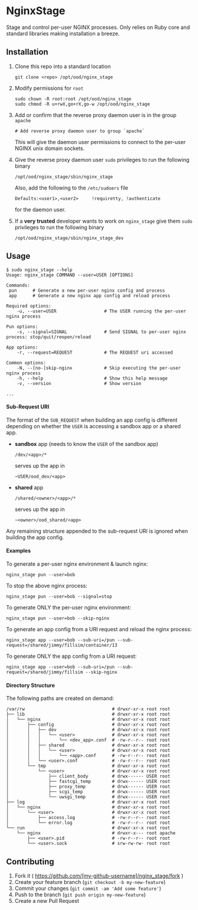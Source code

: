 # NginxStage

Stage and control per-user NGINX processes. Only relies on Ruby core and
standard libraries making installation a breeze.

## Installation

1. Clone this repo into a standard location

    ```
    git clone <repo> /opt/ood/nginx_stage
    ```

2. Modify permissions for `root`

    ```
    sudo chown -R root:root /opt/ood/nginx_stage
    sudo chmod -R u+rwX,go+rX,go-w /opt/ood/nginx_stage
    ```

3. Add or confirm that the reverse proxy daemon user is in the group `apache`

    ```
    # Add reverse proxy daemon user to group `apache`
    ```

    This will give the daemon user permissions to connect to the per-user NGINX
    unix domain sockets.

4. Give the reverse proxy daemon user `sudo` privileges to run the following
   binary

    ```
    /opt/ood/nginx_stage/sbin/nginx_stage
    ```

    Also, add the following to the `/etc/sudoers` file

    ```
    Defaults:<user1>,<user2>     !requiretty, !authenticate
    ```

    for the daemon user.

5. If a **very trusted** developer wants to work on `nginx_stage` give them
   `sudo` privileges to run the following binary

    ```
    /opt/ood/nginx_stage/sbin/nginx_stage_dev
    ```

## Usage

```shell
$ sudo nginx_stage --help
Usage: nginx_stage COMMAND --user=USER [OPTIONS]

Commands:
 pun      # Generate a new per-user nginx config and process
 app      # Generate a new nginx app config and reload process

Required options:
    -u, --user=USER                  # The USER running the per-user nginx process

Pun options:
    -s, --signal=SIGNAL              # Send SIGNAL to per-user nginx process: stop/quit/reopen/reload

App options:
    -r, --request=REQUEST            # The REQUEST uri accessed

Common options:
    -N, --[no-]skip-nginx            # Skip executing the per-user nginx process
    -h, --help                       # Show this help message
    -v, --version                    # Show version

...
```

#### Sub-Request URI

The format of the `SUB_REQUEST` when building an app config is different
depending on whether the `USER` is accessing a sandbox app or a shared app.

* **sandbox** app (needs to know the `USER` of the sandbox app)

    ```
    /dev/<app>/*
    ```

    serves up the app in

    ```
    ~USER/ood_dev/<app>
    ```

* **shared** app

    ```
    /shared/<owner>/<app>/*
    ```

    serves up the app in

    ```
    ~<owner>/ood_shared/<app>
    ```

Any remaining structure appended to the sub-request URI is ignored when
building the app config.

#### Examples

To generate a per-user nginx environment & launch nginx:

    nginx_stage pun --user=bob

To stop the above nginx process:

    nginx_stage pun --user=bob --signal=stop

To generate ONLY the per-user nginx environment:

    nginx_stage pun --user=bob --skip-nginx

To generate an app config from a URI request and reload the nginx process:

    nginx_stage app --user=bob --sub-uri=/pun --sub-request=/shared/jimmy/fillsim/container/13

To generate ONLY the app config from a URI request:

    nginx_stage app --user=bob --sub-uri=/pun --sub-request=/shared/jimmy/fillsim --skip-nginx

#### Directory Structure

The following paths are created on demand:

```
/var/rw                                 # drwxr-xr-x root root
├── lib                                 # drwxr-xr-x root root
│   └── nginx                           # drwxr-xr-x root root
│       ├── config                      # drwxr-xr-x root root
│       │   ├── dev                     # drwxr-xr-x root root
│       │   │   └── <user>              # drwxr-xr-x root root
│       │   │       └── <dev_app>.conf  # -rw-r--r-- root root
│       │   ├── shared                  # drwxr-xr-x root root
│       │   │   └── <user>              # drwxr-xr-x root root
│       │   │       └── <app>.conf      # -rw-r--r-- root root
│       │   └── <user>.conf             # -rw-r--r-- root root
│       └── tmp                         # drwxr-xr-x root root
│           └── <user>                  # drwxr-xr-x root root
│               ├── client_body         # drwx------ USER root
│               ├── fastcgi_temp        # drwx------ USER root
│               ├── proxy_temp          # drwx------ USER root
│               ├── scgi_temp           # drwx------ USER root
│               └── uwsgi_temp          # drwx------ USER root
├── log                                 # drwxr-xr-x root root
│   └── nginx                           # drwxr-xr-x root root
│       └── <user>                      # drwxr-xr-x root root
│           ├── access.log              # -rw-r--r-- root root
│           └── error.log               # -rw-r--r-- root root
└── run                                 # drwxr-xr-x root root
    └── nginx                           # drwxr-x--- root apache
        ├── <user>.pid                  # -rw-r--r-- root root
        └── <user>.sock                 # srw-rw-rw- root root
```

## Contributing

1. Fork it ( https://github.com/[my-github-username]/nginx_stage/fork )
2. Create your feature branch (`git checkout -b my-new-feature`)
3. Commit your changes (`git commit -am 'Add some feature'`)
4. Push to the branch (`git push origin my-new-feature`)
5. Create a new Pull Request
